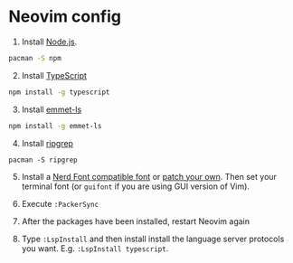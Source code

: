 # Neovim config

1. Install [Node.js](https://github.com/nodejs/node).
```sh
pacman -S npm
```

2. Install [TypeScript](https://github.com/microsoft/TypeScript)
```sh
npm install -g typescript
```

3. Install [emmet-ls](https://github.com/aca/emmet-ls)
```sh
npm install -g emmet-ls
```

4. Install [ripgrep](https://github.com/BurntSushi/ripgrep)
```
pacman -S ripgrep
```

5. Install a [Nerd Font compatible font](https://github.com/ryanoasis/nerd-fonts#font-installation) or [patch your own](https://github.com/ryanoasis/nerd-fonts#font-patcher). Then set your terminal font (or `guifont` if you are using GUI version of Vim).

6. Execute `:PackerSync` 

7. After the packages have been installed, restart Neovim again

8. Type `:LspInstall` and then install install the language server protocols you want. E.g. `:LspInstall typescript`.
